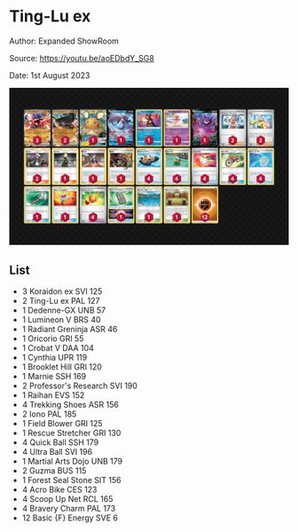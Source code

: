 # Ting-Lu ex

Author: Expanded ShowRoom

Source: <https://youtu.be/aoEDbdY_SG8>

Date: 1st August 2023

![decklist](../../images/PAL/Ting-Lu%20ex/2-%20Ting-Lu%20ex.png)

## List

* 3 Koraidon ex SVI 125
* 2 Ting-Lu ex PAL 127
* 1 Dedenne-GX UNB 57
* 1 Lumineon V BRS 40
* 1 Radiant Greninja ASR 46
* 1 Oricorio GRI 55
* 1 Crobat V DAA 104
* 1 Cynthia UPR 119
* 1 Brooklet Hill GRI 120
* 1 Marnie SSH 169
* 2 Professor's Research SVI 190
* 1 Raihan EVS 152
* 4 Trekking Shoes ASR 156
* 2 Iono PAL 185
* 1 Field Blower GRI 125
* 1 Rescue Stretcher GRI 130
* 4 Quick Ball SSH 179
* 4 Ultra Ball SVI 196
* 1 Martial Arts Dojo UNB 179
* 2 Guzma BUS 115
* 1 Forest Seal Stone SIT 156
* 4 Acro Bike CES 123
* 4 Scoop Up Net RCL 165
* 4 Bravery Charm PAL 173
* 12 Basic {F} Energy SVE 6
